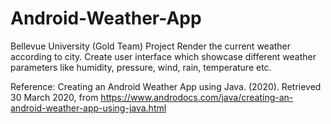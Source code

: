 # Android-Weather-App
Bellevue University (Gold Team) Project
Render the current weather according to city. Create user interface which showcase different weather parameters like humidity, pressure, wind, rain, temperature etc.

Reference: 
Creating an Android Weather App using Java. (2020). Retrieved 30 March 2020, 
from https://www.androdocs.com/java/creating-an-android-weather-app-using-java.html
